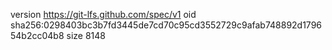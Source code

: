 version https://git-lfs.github.com/spec/v1
oid sha256:0298403bc3b7fd3445de7cd70c95cd3552729c9afab748892d179654b2cc04b8
size 8148
